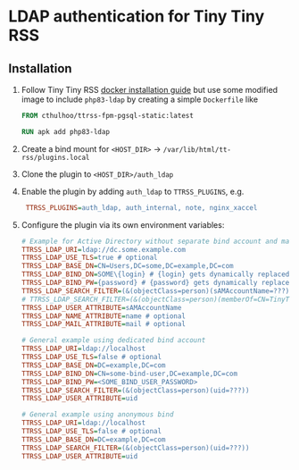 # LDAP authentication for Tiny Tiny RSS

## Installation

1. Follow Tiny Tiny RSS [docker installation guide](https://tt-rss.org/wiki/InstallationNotes) but use some modified image to include `php83-ldap` by creating a simple `Dockerfile` like
    ```Dockerfile
    FROM cthulhoo/ttrss-fpm-pgsql-static:latest

    RUN apk add php83-ldap
    ```
1. Create a bind mount for `<HOST_DIR>` -> `/var/lib/html/tt-rss/plugins.local`
1. Clone the plugin to `<HOST_DIR>/auth_ldap`
1. Enable the plugin by adding `auth_ldap` to `TTRSS_PLUGINS`, e.g.
    ```ini
     TTRSS_PLUGINS=auth_ldap, auth_internal, note, nginx_xaccel
    ```
1. Configure the plugin via its own environment variables:

    ```ini
    # Example for Active Directory without separate bind account and mail/name attributes
    TTRSS_LDAP_URI=ldap://dc.some.example.com
    TTRSS_LDAP_USE_TLS=true # optional
    TTRSS_LDAP_BASE_DN=CN=Users,DC=some,DC=example,DC=com
    TTRSS_LDAP_BIND_DN=SOME\{login} # {login} gets dynamically replaced
    TTRSS_LDAP_BIND_PW={password} # {password} gets dynamically replaced
    TTRSS_LDAP_SEARCH_FILTER=(&(objectClass=person)(sAMAccountName=???))
    # TTRSS_LDAP_SEARCH_FILTER=(&(objectClass=person)(memberOf=CN=TinyTinyRSS-Users,CN=Users,DC=some,DC=example,DC=com)(sAMAccountName=???))
    TTRSS_LDAP_USER_ATTRIBUTE=sAMAccountName
    TTRSS_LDAP_NAME_ATTRIBUTE=name # optional
    TTRSS_LDAP_MAIL_ATTRIBUTE=mail # optional

    # General example using dedicated bind account
    TTRSS_LDAP_URI=ldap://localhost
    TTRSS_LDAP_USE_TLS=false # optional
    TTRSS_LDAP_BASE_DN=DC=example,DC=com
    TTRSS_LDAP_BIND_DN=CN=some-bind-user,DC=example,DC=com
    TTRSS_LDAP_BIND_PW=<SOME_BIND_USER_PASSWORD>
    TTRSS_LDAP_SEARCH_FILTER=(&(objectClass=person)(uid=???))
    TTRSS_LDAP_USER_ATTRIBUTE=uid

    # General example using anonymous bind
    TTRSS_LDAP_URI=ldap://localhost
    TTRSS_LDAP_USE_TLS=false # optional
    TTRSS_LDAP_BASE_DN=DC=example,DC=com
    TTRSS_LDAP_SEARCH_FILTER=(&(objectClass=person)(uid=???))
    TTRSS_LDAP_USER_ATTRIBUTE=uid
    ```